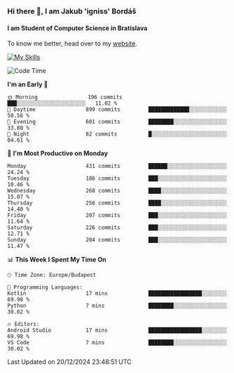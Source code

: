 ### Hi there 👋, I am Jakub 'igniss' Bordáš

#### I am Student of Computer Science in Bratislava
To know me better, head over to my [website](https://bordas.sk).

[![My Skills](https://skillicons.dev/icons?i=js,html,css,figma,svelte,java,kotlin,python,postgresql,typescript,nest,nodejs)](https://bordas.sk)


<!--START_SECTION:waka-->
![Code Time](http://img.shields.io/badge/Code%20Time-1%2C612%20hrs%2033%20mins-blue)

**I'm an Early 🐤** 

```text
🌞 Morning                196 commits         ███░░░░░░░░░░░░░░░░░░░░░░   11.02 % 
🌆 Daytime                899 commits         █████████████░░░░░░░░░░░░   50.56 % 
🌃 Evening                601 commits         ████████░░░░░░░░░░░░░░░░░   33.80 % 
🌙 Night                  82 commits          █░░░░░░░░░░░░░░░░░░░░░░░░   04.61 % 
```
📅 **I'm Most Productive on Monday** 

```text
Monday                   431 commits         ██████░░░░░░░░░░░░░░░░░░░   24.24 % 
Tuesday                  186 commits         ███░░░░░░░░░░░░░░░░░░░░░░   10.46 % 
Wednesday                268 commits         ████░░░░░░░░░░░░░░░░░░░░░   15.07 % 
Thursday                 256 commits         ████░░░░░░░░░░░░░░░░░░░░░   14.40 % 
Friday                   207 commits         ███░░░░░░░░░░░░░░░░░░░░░░   11.64 % 
Saturday                 226 commits         ███░░░░░░░░░░░░░░░░░░░░░░   12.71 % 
Sunday                   204 commits         ███░░░░░░░░░░░░░░░░░░░░░░   11.47 % 
```


📊 **This Week I Spent My Time On** 

```text
🕑︎ Time Zone: Europe/Budapest

💬 Programming Languages: 
Kotlin                   17 mins             █████████████████░░░░░░░░   69.98 % 
Python                   7 mins              ████████░░░░░░░░░░░░░░░░░   30.02 % 

🔥 Editors: 
Android Studio           17 mins             █████████████████░░░░░░░░   69.98 % 
VS Code                  7 mins              ████████░░░░░░░░░░░░░░░░░   30.02 % 
```


 Last Updated on 20/12/2024 23:48:51 UTC
<!--END_SECTION:waka-->
